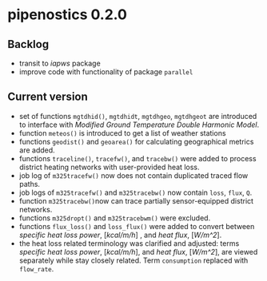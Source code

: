 # pipenostics 0.2.0

## Backlog

- transit to *iapws* package
- improve code with functionality of package `parallel`

## Current version

- set of functions `mgtdhid()`, `mgtdhidt`, `mgtdhgeo`, `mgtdhgeot` are introduced to interface with *Modified Ground Temperature Double Harmonic Model*.
- function `meteos()` is introduced to get a list of weather stations
- functions `geodist()` and `geoarea()` for calculating geographical metrics are added.
- functions `traceline()`, `tracefw()`, and `tracebw()` were added to process district heating networks with user-provided heat loss.
- job log of `m325tracefw()` now does not contain duplicated traced flow paths.
- job logs of `m325tracefw()` and `m325tracebw()` now contain `loss`, `flux`, `Q`.
- function `m325tracebw()`now can trace partially sensor-equipped district networks.
- functions `m325dropt()` and `m325tracebwm()` were excluded.
- functions `flux_loss()` and `loss_flux()` were added to convert between *specific heat loss power*, [*kcal/m/h*] , and *heat flux*, [*W/m^2*].
- the heat loss related terminology was clarified and adjusted: terms *specific heat loss power*, [*kcal/m/h*],
  and *heat flux*, [*W/m^2*], are viewed separately while stay closely related. Term `consumption` replaced with `flow_rate`.

